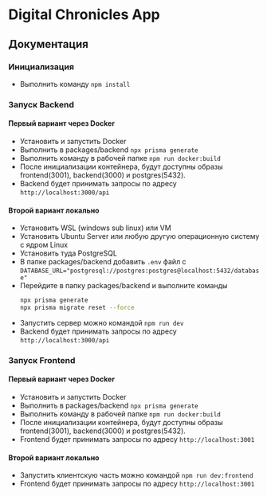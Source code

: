 # Digital Chronicles App

## Документация

### Инициализация

-   Выполнить команду `npm install`

### Запуск Backend

#### Первый вариант через Docker

-   Установить и запустить Docker
-   Выполнить в packages/backend `npx prisma generate`
-   Выполнить команду в рабочей папке `npm run docker:build`
-   После инициализации контейнера, будут доступны образы frontend(3001), backend(3000) и postgres(5432).
-   Backend будет принимать запросы по адресу `http://localhost:3000/api`

#### Второй вариант локально

-   Установить WSL (windows sub linux) или VM
-   Установить Ubuntu Server или любую другую операционную систему с ядром Linux
-   Установить туда PostgreSQL
-   В папке packages/backend добавить `.env` файл с `DATABASE_URL="postgresql://postgres:postgres@localhost:5432/database"`
-   Перейдите в папку packages/backend и выполните команды
    ```bash
    npx prisma generate
    npx prisma migrate reset --force
    ```
-   Запустить сервер можно командой `npm run dev`
-   Backend будет принимать запросы по адресу `http://localhost:3000/api`

### Запуск Frontend

#### Первый вариант через Docker

-   Установить и запустить Docker
-   Выполнить в packages/backend `npx prisma generate`
-   Выполнить команду в рабочей папке `npm run docker:build`
-   После инициализации контейнера, будут доступны образы frontend(3001), backend(3000) и postgres(5432).
-   Frontend будет принимать запросы по адресу `http://localhost:3001`

#### Второй вариант локально

-   Запустить клиентскую часть можно командой `npm run dev:frontend`
-   Frontend будет принимать запросы по адресу `http://localhost:3001`
